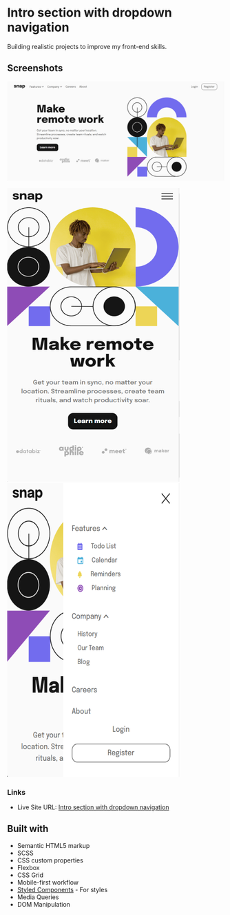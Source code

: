 # Intro section with dropdown navigation

Building realistic projects to improve my front-end skills.

## Screenshots

![](screenshots/ss-desktop.png)

<p float="left">
<img width="400" height="680" src="screenshots/ss-mobile.png">
<img width="400" height="680" src="screenshots/ss-mobile-dropdown.png">
</p>

### Links

- Live Site URL: [Intro section with dropdown navigation](https://1nteractive-card-details.netlify.app/)

## Built with

- Semantic HTML5 markup
- SCSS
- CSS custom properties
- Flexbox
- CSS Grid
- Mobile-first workflow
- [Styled Components](https://styled-components.com/) - For styles
- Media Queries
- DOM Manipulation
